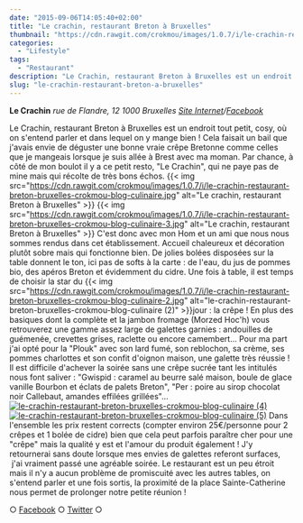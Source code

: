 ```yaml
---
date: "2015-09-06T14:05:40+02:00"
title: "Le crachin, restaurant Breton à Bruxelles"
thumbnail: "https://cdn.rawgit.com/crokmou/images/1.0.7/i/le-crachin-restaurant-breton-bruxelles-crokmou-blog-culinaire-1.jpg"
categories:
  - "Lifestyle"
tags:
  - "Restaurant"
description: "Le Crachin, restaurant Breton à Bruxelles est un endroit tout petit, cosy, où on s'entend parler et dans lequel on y mange bien !"
slug: "le-crachin-restaurant-breton-a-bruxelles"
---
```


**Le Crachin** _rue de Flandre, 12_ _1000 Bruxelles_ _[Site Internet](http://www.lecrachin.net/)/[Facebook](https://www.facebook.com/CrachinCreperie)_

Le Crachin, restaurant Breton à Bruxelles est un endroit tout petit, cosy, où on s'entend parler et dans lequel on y mange bien ! Cela faisait un bail que j'avais envie de déguster une bonne vraie crêpe Bretonne comme celles que je mangeais lorsque je suis allée à Brest avec ma moman. Par chance, à côté de mon boulot il y a ce petit resto, "Le Crachin", qui ne paye pas de mine mais qui récolte de très bons échos. {{< img src="https://cdn.rawgit.com/crokmou/images/1.0.7/i/le-crachin-restaurant-breton-bruxelles-crokmou-blog-culinaire.jpg" alt="Le crachin, restaurant Breton à Bruxelles" >}} {{< img src="https://cdn.rawgit.com/crokmou/images/1.0.7/i/le-crachin-restaurant-breton-bruxelles-crokmou-blog-culinaire-3.jpg" alt="Le crachin, restaurant Breton à Bruxelles" >}} C'est donc avec mon Hom et un ami que nous nous sommes rendus dans cet établissement. Accueil chaleureux et décoration plutôt sobre mais qui fonctionne bien. De jolies bolées disposées sur la table donnent le ton, ici pas de softs à la carte : de l'eau, du jus de pommes bio, des apéros Breton et évidemment du cidre. Une fois à table, il est temps de choisir la star du {{< img src="https://cdn.rawgit.com/crokmou/images/1.0.7/i/le-crachin-restaurant-breton-bruxelles-crokmou-blog-culinaire-2.jpg" alt="le-crachin-restaurant-breton-bruxelles-crokmou-blog-culinaire (2)" >}}jour : la crêpe ! En plus des basiques dont la complète et la jambon fromage (Morzed Hoc'h) vous retrouverez une gamme assez large de galettes garnies : andouilles de guémenée, crevettes grises, raclette ou encore camembert... Pour ma part j'ai opté pour la "Plouk" avec son lard fumé, son reblochon, sa crème, ses pommes charlottes et son confit d'oignon maison, une galette très réussie ! Il est difficile d'achever la soirée sans une crêpe sucrée tant les intitulés nous font saliver : "Gwispid : caramel au beurre salé maison, boule de glace vanille Bourbon et éclats de palets Breton", "Per : poire au sirop chocolat noir Callebaut, amandes effilées grillées"... [![le-crachin-restaurant-breton-bruxelles-crokmou-blog-culinaire (4)](https://cdn.rawgit.com/crokmou/images/1.0.7/i/le-crachin-restaurant-breton-bruxelles-crokmou-blog-culinaire-4.jpg)](https://cdn.rawgit.com/crokmou/images/1.0.7/i/le-crachin-restaurant-breton-bruxelles-crokmou-blog-culinaire-4.jpg) [![le-crachin-restaurant-breton-bruxelles-crokmou-blog-culinaire (5)](https://cdn.rawgit.com/crokmou/images/1.0.7/i/le-crachin-restaurant-breton-bruxelles-crokmou-blog-culinaire-5.jpg)](https://cdn.rawgit.com/crokmou/images/1.0.7/i/le-crachin-restaurant-breton-bruxelles-crokmou-blog-culinaire-5.jpg) Dans l'ensemble les prix restent corrects (compter environ 25€/personne pour 2 crêpes et 1 bolée de cidre) bien que cela peut parfois paraître cher pour une "crêpe" mais la qualité y est et l'amour du produit également ! J'y retournerai sans doute lorsque mes envies de galettes referont surfaces,  j'ai vraiment passé une agréable soirée. Le restaurant est un peu étroit mais il n'y a aucun problème de promiscuité avec les autres tables, on s'entend parler et une fois sortis, la proximité de la place Sainte-Catherine nous permet de prolonger notre petite réunion !

○ [Facebook](https://www.facebook.com/crokmou.blog) ○ [Twitter](https://twitter.com/Crokmou) ○